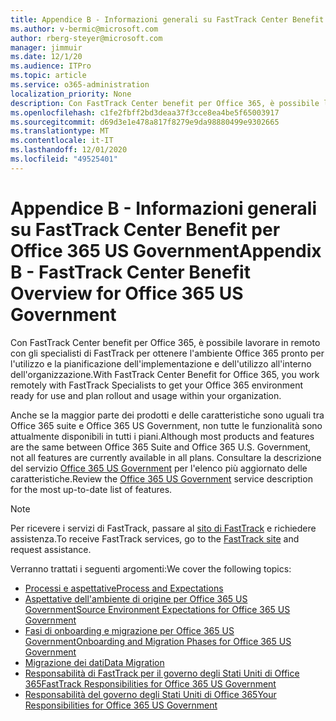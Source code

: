 ```yaml
---
title: Appendice B - Informazioni generali su FastTrack Center Benefit per Office 365 US Government
ms.author: v-bermic@microsoft.com
author: rberg-steyer@microsoft.com
manager: jimmuir
ms.date: 12/1/20
ms.audience: ITPro
ms.topic: article
ms.service: o365-administration
localization_priority: None
description: Con FastTrack Center benefit per Office 365, è possibile lavorare in remoto con gli specialisti di FastTrack per ottenere l'ambiente Office 365 pronto per l'utilizzo e la pianificazione dell'implementazione e dell'utilizzo all'interno dell'organizzazione.
ms.openlocfilehash: c1fe2fbff2bd3deaa37f3cce8ea4be5f65003917
ms.sourcegitcommit: d69d3e1e478a817f8279e9da98880499e9302665
ms.translationtype: MT
ms.contentlocale: it-IT
ms.lasthandoff: 12/01/2020
ms.locfileid: "49525401"
---
```

# <a name="appendix-b---fasttrack-center-benefit-overview-for-office-365-us-government"></a><span data-ttu-id="35af6-103">Appendice B - Informazioni generali su FastTrack Center Benefit per Office 365 US Government</span><span class="sxs-lookup"><span data-stu-id="35af6-103">Appendix B - FastTrack Center Benefit Overview for Office 365 US Government</span></span>

<span data-ttu-id="35af6-104">Con FastTrack Center benefit per Office 365, è possibile lavorare in remoto con gli specialisti di FastTrack per ottenere l'ambiente Office 365 pronto per l'utilizzo e la pianificazione dell'implementazione e dell'utilizzo all'interno dell'organizzazione.</span><span class="sxs-lookup"><span data-stu-id="35af6-104">With FastTrack Center Benefit for Office 365, you work remotely with FastTrack Specialists to get your Office 365 environment ready for use and plan rollout and usage within your organization.</span></span> 
  
<span data-ttu-id="35af6-105">Anche se la maggior parte dei prodotti e delle caratteristiche sono uguali tra Office 365 suite e Office 365 US Government, non tutte le funzionalità sono attualmente disponibili in tutti i piani.</span><span class="sxs-lookup"><span data-stu-id="35af6-105">Although most products and features are the same between Office 365 Suite and Office 365 U.S. Government, not all features are currently available in all plans.</span></span> <span data-ttu-id="35af6-106">Consultare la descrizione del servizio [Office 365 US Government](https://aka.ms/aboutgovcloud) per l'elenco più aggiornato delle caratteristiche.</span><span class="sxs-lookup"><span data-stu-id="35af6-106">Review the [Office 365 US Government](https://aka.ms/aboutgovcloud) service description for the most up-to-date list of features.</span></span>

> [!NOTE]
> <span data-ttu-id="35af6-107">Per ricevere i servizi di FastTrack, passare al [sito di FastTrack](https://go.microsoft.com/fwlink/?linkid=780698) e richiedere assistenza.</span><span class="sxs-lookup"><span data-stu-id="35af6-107">To receive FastTrack services, go to the [FastTrack site](https://go.microsoft.com/fwlink/?linkid=780698) and request assistance.</span></span>  

<span data-ttu-id="35af6-108">Verranno trattati i seguenti argomenti:</span><span class="sxs-lookup"><span data-stu-id="35af6-108">We cover the following topics:</span></span>
- [<span data-ttu-id="35af6-109">Processi e aspettative</span><span class="sxs-lookup"><span data-stu-id="35af6-109">Process and Expectations</span></span>](process-and-expectations.md) 
- [<span data-ttu-id="35af6-110">Aspettative dell'ambiente di origine per Office 365 US Government</span><span class="sxs-lookup"><span data-stu-id="35af6-110">Source Environment Expectations for Office 365 US Government</span></span>](US-Gov-appendix-source-environment-expectations.md)   
- [<span data-ttu-id="35af6-111">Fasi di onboarding e migrazione per Office 365 US Government</span><span class="sxs-lookup"><span data-stu-id="35af6-111">Onboarding and Migration Phases for Office 365 US Government</span></span>](US-Gov-appendix-onboarding-and-migration.md)
- [<span data-ttu-id="35af6-112">Migrazione dei dati</span><span class="sxs-lookup"><span data-stu-id="35af6-112">Data Migration</span></span>](data-migration.md)    
- [<span data-ttu-id="35af6-113">Responsabilità di FastTrack per il governo degli Stati Uniti di Office 365</span><span class="sxs-lookup"><span data-stu-id="35af6-113">FastTrack Responsibilities for Office 365 US Government</span></span>](US-Gov-appendix-fasttrack-responsibilities.md)   
- [<span data-ttu-id="35af6-114">Responsabilità del governo degli Stati Uniti di Office 365</span><span class="sxs-lookup"><span data-stu-id="35af6-114">Your Responsibilities for Office 365 US Government</span></span>](US-Gov-appendix-your-responsibilities.md)    


